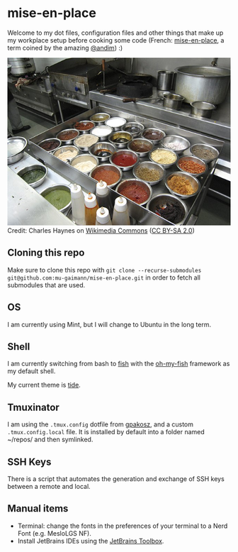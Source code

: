 # mise-en-place

Welcome to my dot files, configuration files and other things that make up my workplace setup before cooking some code (French: [mise-en-place](https://en.wikipedia.org/wiki/Mise_en_place), a term coined by the amazing [@andim](https://www.github.com/andim)) :)


![image](mise-en-place.jpg)  
Credit: Charles Haynes on [Wikimedia Commons](https://commons.wikimedia.org/wiki/File:Mise_en_place_for_hot_station.jpg) ([CC BY-SA 2.0](https://creativecommons.org/licenses/by-sa/2.0/)) 


## Cloning this repo
Make sure to clone this repo with `git clone --recurse-submodules git@github.com:mu-gaimann/mise-en-place.git` in order to fetch all submodules that are used.

## OS

I am currently using Mint, but I will change to Ubuntu in the long term.

## Shell

I am currently switching from bash to [fish](https://fishshell.com/) with the [oh-my-fish](https://github.com/oh-my-fish/oh-my-fish) framework as my default shell.

My current theme is [tide](https://github.com/IlanCosman/tide).

## Tmuxinator

I am using the `.tmux.config` dotfile from [gpakosz](https://github.com/gpakosz/.tmux), and a custom `.tmux.config.local` file.
It is installed by default into a folder named ~/repos/ and then symlinked.

## SSH Keys

There is a script that automates the generation and exchange of SSH keys between a remote and local.

## Manual items

- Terminal: change the fonts in the preferences of your terminal to a Nerd Font (e.g. MesloLGS NF). 
- Install JetBrains IDEs using the [JetBrains Toolbox](https://www.jetbrains.com/lp/toolbox/).

